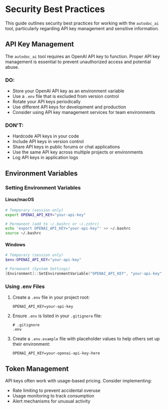 # Security Best Practices

This guide outlines security best practices for working with the `autodoc_ai` tool, particularly regarding API key management and sensitive information.

## API Key Management

The `autodoc_ai` tool requires an OpenAI API key to function. Proper API key management is essential to prevent unauthorized access and potential abuse.

### DO:

- Store your OpenAI API key as an environment variable
- Use a `.env` file that is excluded from version control
- Rotate your API keys periodically
- Use different API keys for development and production
- Consider using API key management services for team environments

### DON'T:

- Hardcode API keys in your code
- Include API keys in version control
- Share API keys in public forums or chat applications
- Use the same API key across multiple projects or environments
- Log API keys in application logs

## Environment Variables

### Setting Environment Variables

#### Linux/macOS

```bash
# Temporary (session only)
export OPENAI_API_KEY="your-api-key"

# Permanent (add to ~/.bashrc or ~/.zshrc)
echo 'export OPENAI_API_KEY="your-api-key"' >> ~/.bashrc
source ~/.bashrc
```

#### Windows

```powershell
# Temporary (session only)
$env:OPENAI_API_KEY="your-api-key"

# Permanent (System Settings)
[Environment]::SetEnvironmentVariable("OPENAI_API_KEY", "your-api-key", "User")
```

### Using .env Files

1. Create a `.env` file in your project root:
   ```
   OPENAI_API_KEY=your-api-key
   ```

2. Ensure `.env` is listed in your `.gitignore` file:
   ```
   # .gitignore
   .env
   ```

3. Create a `.env.example` file with placeholder values to help others set up their environment:
   ```
   OPENAI_API_KEY=your-openai-api-key-here
   ```

## Token Management

API keys often work with usage-based pricing. Consider implementing:

- Rate limiting to prevent accidental overuse
- Usage monitoring to track consumption
- Alert mechanisms for unusual activity
